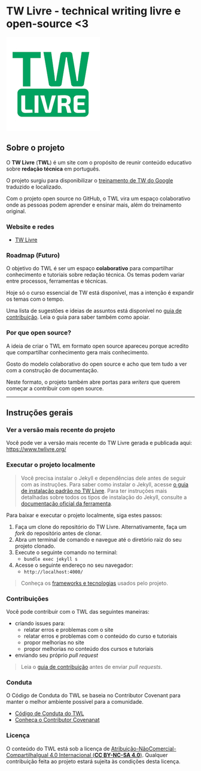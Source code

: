 # TW Livre - technical writing livre e open-source <3

<img src="res/img/logo-tw-livre-sm.png" />

## Sobre o projeto

O **TW Livre** (**TWL**) é um site com o propósito de reunir conteúdo educativo sobre **redação técnica** em português.

O projeto surgiu para disponibilizar o [treinamento de TW do Google](https://developers.google.com/tech-writing/) traduzido e localizado.

Com o projeto open source no GitHub, o TWL vira um espaço colaborativo onde as pessoas podem aprender e ensinar mais, além do treinamento original.

### Website e redes

* [TW Livre](https://www.twlivre.org/)

### Roadmap (Futuro)

O objetivo do TWL é ser um espaço **colaborativo** para compartilhar conhecimento e tutoriais sobre redação técnica. Os temas podem variar entre processos, ferramentas e técnicas.

Hoje só o curso essencial de TW está disponível, mas a intenção é expandir os temas com o tempo.

Uma lista de sugestões e ideias de assuntos está disponível no [guia de contribuição](contribuicoes.md). Leia o guia para saber também como apoiar.

### Por que open source?

A ideia de criar o TWL em formato open source apareceu porque acredito que compartilhar conhecimento gera mais conhecimento.

Gosto do modelo colaborativo do open source e acho que tem tudo a ver com a construção de documentação.

Neste formato, o projeto também abre portas para *writers* que querem começar a contribuir com open source.

---

## Instruções gerais

### Ver a versão mais recente do projeto

Você pode ver a versão mais recente do TW Livre gerada e publicada aqui: https://www.twlivre.org/

### Executar o projeto localmente

> Você precisa instalar o Jekyll e dependências dele antes de seguir com as instruções.
> Para saber como instalar o Jekyll, acesse [o guia de instalação padrão no TW Livre](https://twlivre.org/tutoriais/jekyll/instalacao/). Para ter instruções mais detalhadas sobre todos os tipos de instalação do Jekyll, consulte a [documentação oficial da ferramenta](https://jekyllrb.com/docs/).

Para baixar e executar o projeto localmente, siga estes passos:

1. Faça um clone do repositório do TW Livre. Alternativamente, faça um *fork* do repositório antes de clonar.
2. Abra um terminal de comando e navegue até o diretório raiz do seu projeto clonado.
3. Execute o seguinte comando no terminal:
   * `bundle exec jekyll s`
4. Acesse o seguinte endereço no seu navegador:
   * `http://localhost:4000/`

> Conheça os [frameworks e tecnologias](tecnologias.md) usados pelo projeto.

### Contribuições

Você pode contribuir com o TWL das seguintes maneiras:

* criando issues para:
  * relatar erros e problemas com o site
  * relatar erros e problemas com o conteúdo do curso e tutoriais
  * propor melhorias no site
  * propor melhorias no conteúdo dos cursos e tutoriais
* enviando seu próprio *pull request*

> Leia o [guia de contribuição](contribuicoes.md) antes de enviar *pull requests*.

### Conduta

O Código de Conduta do TWL se baseia no Contributor Covenant para manter o melhor ambiente possível para a comunidade.

* [Código de Conduta do TWL](conduta.md)
* [Conheça o Contributor Covenanat](https://www.contributor-covenant.org/)

### Licença

O conteúdo do TWL está sob a licença de [Atribuição-NãoComercial-CompartilhaIgual 4.0 Internacional (**CC BY-NC-SA 4.0**)](https://creativecommons.org/licenses/by-nc-sa/4.0/deed.pt_BR). Qualquer contribuição feita ao projeto estará sujeita às condições desta licença.
